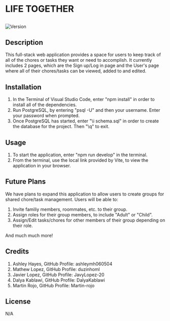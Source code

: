 # LIFE TOGETHER
##

   ![Version](https://img.shields.io/badge/Version-1.0.0-blue)


## Description


This full-stack web application provides a space for users to keep track of all of the chores or tasks they want or need to accomplish. 
It currently includes 2 pages, which are the Sign up/Log in page and the User's page where all of their chores/tasks can be viewed, added to and edited.  
<!-- 

## Table of Contents (Optional)

If your README is long, add a table of contents to make it easy for users to find what they need.

- [Installation](#installation)
- [Usage](#usage)
- [Credits](#credits)
- [License](#license) -->

## Installation

1. In the Terminal of Visual Studio Code, enter "npm install" in order to install all of the dependencies.
2. Run PostgreSQL, by entering "psql -U" and then your username. Enter your password when prompted. 
3. Once PostgreSQL has started, enter "\i schema.sql" in order to create the database for the project. Then "\q" to exit.  

## Usage

1. To start the application, enter "npm run develop" in the terminal.
2. From the terminal, use the local link provided by Vite, to view the application in your browser.

<!-- To add a screenshot, create an `assets/images` folder in your repository and upload your screenshot to it. Then, using the relative filepath, add it to your README using the following syntax:

    ```md
    ![alt text](assets/images/screenshot.png)
    ``` -->

## Future Plans

We have plans to expand this application to allow users to create groups for shared chore/task management. Users will be able to:
1. Invite familiy members, roommates, etc. to their group.
2. Assign roles for their group members, to include "Adult" or "Child".
3. Assign/Edit tasks/chores for other members of their group depending on their role.

And much much more!

## Credits

1. Ashley Hayes, GitHub Profile: ashleymh060504 
2. Mathew Lopez, GitHub Profile: duzinhoml
3. Javier Lopez, GitHub Profile: JavyLopez-20
4. Dalya Kablawi, GitHub Profile: DalyaKablawi
5. Martin Rojo, GitHub Profile: Martin-rojo

## License

N/A